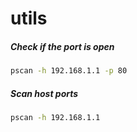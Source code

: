 # utils

##### Check if the port is open
```bash
pscan -h 192.168.1.1 -p 80
```

##### Scan host ports
```bash
pscan -h 192.168.1.1
```
